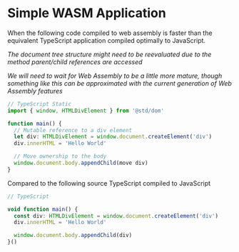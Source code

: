 # Simple WASM Application

When the following code compiled to web assembly is faster than the equivalent TypeScript application compiled optimally to JavaScript.

*The document tree structure might need to be reevaluated due to the method parent/child references are accessed*

*We will need to wait for Web Assembly to be a little more mature, though something like this can be approximated with the current generation of Web Assembly features*

```typescript
// TypeScript Static
import { window, HTMLDivElement } from '@std/dom'

function main() {
  // Mutable reference to a div element
  let div: HTMLDivElement = window.document.createElement('div')
  div.innerHTML = 'Hello World'

  // Move ownership to the body
  window.document.body.appendChild(move div)
}
```

Compared to the following source TypeScript compiled to JavaScript

```typescript
// TypeScript

void function main() {
  const div: HTMLDivElement = window.document.createElement('div')
  div.innerHTML = 'Hello World'

  window.document.body.appendChild(div)
}()
```